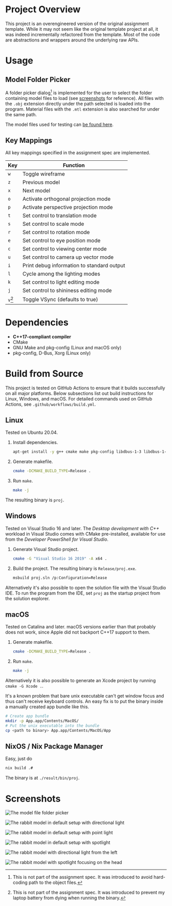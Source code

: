 <!-- vim: set ft=markdown.pandoc colorcolumn=100: -->

# Project Overview

This project is an overengineered version of the original assignment template.
While it may not seem like the original template project at all,
it was indeed incrementally refactored from the template.
Most of the code are abstractions and wrappers around the underlying raw APIs.


# Usage

## Model Folder Picker

A folder picker dialog[^1] is implemented for the user to select the folder containing model files to load
(see [screenshots](#screenshots) for reference).
All files with the `.obj` extension directly under the path selected is loaded into the program.
Material files with the `.mtl` extension is also searched for under the same path.

The model files used for testing can [be found here](https://github.com/kotatsuyaki/nthu-cg-models).

## Key Mappings

All key mappings specified in the assignment spec are implemented.

| Key     | Function                                   |
|---------|--------------------------------------------|
| `w`     | Toggle wireframe                           |
| `z`     | Previous model                             |
| `x`     | Next model                                 |
| `o`     | Activate orthogonal projection mode        |
| `p`     | Activate perspective projection mode       |
| `t`     | Set control to translation mode            |
| `s`     | Set control to scale mode                  |
| `r`     | Set control to rotation mode               |
| `e`     | Set control to eye position mode           |
| `c`     | Set control to viewing center mode         |
| `u`     | Set control to camera up vector mode       |
| `i`     | Print debug information to standard output |
| `l`     | Cycle among the lighting modes             |
| `k`     | Set control to light editing mode          |
| `j`     | Set control to shininess editing mode      |
| `v`[^2] | Toggle VSync (defaults to true)            |

[^1]: This is not part of the assignment spec.
    It was introduced to avoid hard-coding path to the object files.
[^2]: This is not part of the assignment spec.
    It was introduced to prevent my laptop battery from dying when running the binary.


# Dependencies

- **C++17-compliant compiler**
- CMake
- GNU Make and pkg-config (Linux and macOS only)
- pkg-config, D-Bus, Xorg (Linux only)


# Build from Source

This project is tested on GitHub Actions to ensure that it builds successfully on all major platforms.
Below subsections list out build instructions for Linux, Windows, and macOS.
For detailed commands used on GitHub Actions, see `.github/workflows/build.yml`.

## Linux

Tested on Ubuntu 20.04.

1. Install dependencies.

    ```sh
    apt-get install -y g++ cmake make pkg-config libdbus-1-3 libdbus-1-dev xorg-dev
    ```
2. Generate makefile.

    ```sh
    cmake -DCMAKE_BUILD_TYPE=Release .
    ```
3. Run `make`.

    ```sh
    make -j
    ```

The resulting binary is `proj`.

## Windows

Tested on Visual Studio 16 and later.
The *Desktop development with C++* workload in Visual Studio comes with CMake pre-installed,
available for use from the *Developer PowerShell for Visual Studio*.

1. Generate Visual Studio project.

    ```sh
    cmake -G "Visual Studio 16 2019" -A x64 .
    ```

2. Build the project.  The resulting binary is `Release/proj.exe`.

    ```sh
    msbuild proj.sln /p:Configuration=Release
    ```

Alternatively it's also possible to open the solution file with the Visual Studio IDE.
To run the program from the IDE, set `proj` as the startup project from the solution explorer.

## macOS

Tested on Catalina and later.
macOS versions earlier than that probably does not work,
since Apple did not backport C++17 support to them.

1. Generate makefile.

    ```sh
    cmake -DCMAKE_BUILD_TYPE=Release .
    ```
2. Run `make`.

    ```sh
    make -j
    ```

Alternatively it is also possible to generate an Xcode project by running `cmake -G Xcode .`.

It's a known problem that bare unix executable can't get window focus and thus can't receive keyboard controls.
An easy fix is to put the binary inside a manually created app bundle like this.

```sh
# Create app bundle
mkdir -p App.app/Contents/MacOS/
# Put the unix executable into the bundle
cp <path to binary> App.app/Contents/MacOS/App
```


## NixOS / Nix Package Manager

Easy, just do

```sh
nix build .#
```

The binary is at `./result/bin/proj`.


# Screenshots

![The model file folder picker](./screenshots/folder-picker.png)

![The rabbit model in default setup with directional light](./screenshots/rabbit-default-directional.png)

![The rabbit model in default setup with point light](./screenshots/rabbit-default-point.png)

![The rabbit model in default setup with spotlight](./screenshots/rabbit-default-spotlight.png)

![The rabbit model with directional light from the left](./screenshots/rabbit-from-left-directional.png)

![The rabbit model with spotlight focusing on the head](./screenshots/rabbit-head-spotlight.png)
